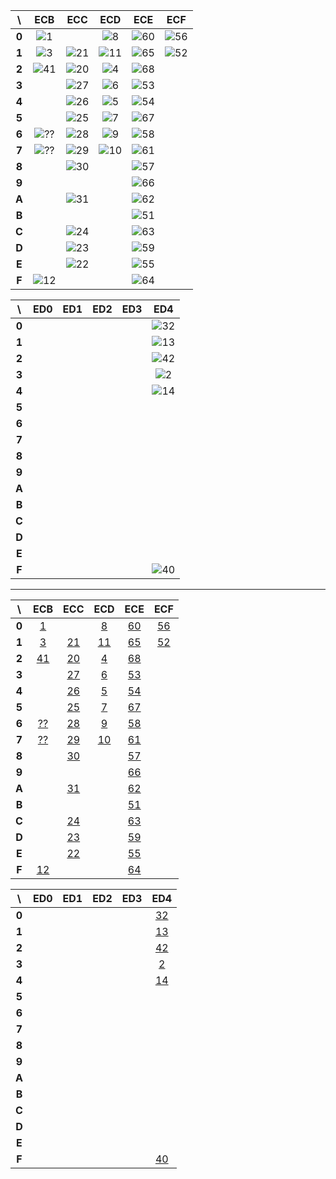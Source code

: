 |      \      |       ECB       |               ECC               |             ECD             |            ECE            |            ECF            |
| :---------: | :--------------: | :-----------------------------: | :-------------------------: | :-----------------------: | :-----------------------: |
| **0** | ![1](cb0.png "光源") |                                |  ![8](cd0.png "旗帜图案 花朵")  | ![60](ce0.png "盔甲纹饰 哨兵") | ![56](cf0.png "盔甲纹饰 涡流") |
| **1** | ![3](cb1.png "红石") | ![21](cc1.png "饥饿条 F 0 1, T 0 1") | ![11](cd1.png "旗帜图案 苦力怕") | ![65](ce1.png "盔甲纹饰 恼鬼") | ![52](cf1.png "盔甲纹饰 镶柳") |
| **2** |  ![41](cb2.png "钟")  | ![20](cc2.png "饥饿条 F 0 2, T 0 2") |  ![4](cd2.png "旗帜图案 头颅")  | ![68](ce2.png "盔甲纹饰 荒野") |                          |
| **3** |                  |    ![27](cc3.png "饥饿条 F 1 0")    | ![6](cd3.png "旗帜图案 Mojang") | ![53](ce3.png "盔甲纹饰 海岸") |                          |
| **4** |                  |    ![26](cc4.png "饥饿条 F 1 1")    |  ![5](cd4.png "旗帜图案 地球")  | ![54](ce4.png "盔甲纹饰 沙丘") |                          |
| **5** |                  |    ![25](cc5.png "饥饿条 F 1 2")    |  ![7](cd5.png "旗帜图案 猪鼻")  | ![67](ce5.png "盔甲纹饰 向导") |                          |
| **6** | ![??](cb6.png "红火") |    ![28](cc6.png "饥饿条 F 2 0")    |  ![9](cd6.png "旗帜图案 涡流")  | ![58](ce6.png "盔甲纹饰 牧民") |                          |
| **7** | ![??](cb7.png "蓝火") |    ![29](cc7.png "饥饿条 F 2 1")    |  ![10](cd7.png "旗帜图案 旋风")  | ![61](ce7.png "盔甲纹饰 塑造") |                          |
| **8** |                  |    ![30](cc8.png "饥饿条 F 2 2")    |                            | ![57](ce8.png "盔甲纹饰 雇主") |                          |
| **9** |                  |                                |                            | ![66](ce9.png "盔甲纹饰 坚守") |                          |
| **A** |                  |    ![31](cca.png "饥饿条 T 1 1")    |                            | ![62](cea.png "盔甲纹饰 幽静") |                          |
| **B** |                  |                                |                            | ![51](ceb.png "盔甲纹饰 潮汐") |                          |
| **C** |                  |    ![24](ccc.png "饥饿条 T 2 0")    |                            | ![63](cec.png "盔甲纹饰 猪鼻") |                          |
| **D** |                  |    ![23](ccd.png "饥饿条 T 2 1")    |                            | ![59](ced.png "盔甲纹饰 肋骨") |                          |
| **E** |                  |    ![22](cce.png "饥饿条 T 2 2")    |                            | ![55](cee.png "盔甲纹饰 眼眸") |                          |
| **F** | ![12](cbf.png "未知") |                                |                            | ![64](cef.png "盔甲纹饰 尖塔") |                          |

|      \      | ED0 | ED1 | ED2 | ED3 |          ED4          |
| :---------: | --- | :-: | :-: | :-: | :-------------------: |
| **0** |     |    |    |    | ![32](d40.png "UI 锻造台") |
| **1** |     |    |    |    |  ![13](d41.png "UI 炉子")  |
| **2** |     |    |    |    |  ![42](d42.png "UI 铁砧")  |
| **3** |     |    |    |    | ![2](d43.png "UI 酿造台") |
| **4** |     |    |    |    |  ![14](d44.png "UI 漏斗")  |
| **5** |     |    |    |    |                      |
| **6** |     |    |    |    |                      |
| **7** |     |    |    |    |                      |
| **8** |     |    |    |    |                      |
| **9** |     |    |    |    |                      |
| **A** |     |    |    |    |                      |
| **B** |     |    |    |    |                      |
| **C** |     |    |    |    |                      |
| **D** |     |    |    |    |                      |
| **E** |     |    |    |    |                      |
| **F** |     |    |    |    | ![40](d4f.png "UI 未完成") |

---

|      \      |      ECB      |              ECC              |            ECD            |           ECE           |           ECF           |
| :---------: | :------------: | :---------------------------: | :-----------------------: | :---------------------: | :---------------------: |
| **0** | [1](cb0.png "光源") |                              |  [8](cd0.png "旗帜图案 花朵")  | [60](ce0.png "盔甲纹饰 哨兵") | [56](cf0.png "盔甲纹饰 涡流") |
| **1** | [3](cb1.png "红石") | [21](cc1.png "饥饿条 F 0 1, T 0 1") | [11](cd1.png "旗帜图案 苦力怕") | [65](ce1.png "盔甲纹饰 恼鬼") | [52](cf1.png "盔甲纹饰 镶柳") |
| **2** |  [41](cb2.png "钟")  | [20](cc2.png "饥饿条 F 0 2, T 0 2") |  [4](cd2.png "旗帜图案 头颅")  | [68](ce2.png "盔甲纹饰 荒野") |                        |
| **3** |                |    [27](cc3.png "饥饿条 F 1 0")    | [6](cd3.png "旗帜图案 Mojang") | [53](ce3.png "盔甲纹饰 海岸") |                        |
| **4** |                |    [26](cc4.png "饥饿条 F 1 1")    |  [5](cd4.png "旗帜图案 地球")  | [54](ce4.png "盔甲纹饰 沙丘") |                        |
| **5** |                |    [25](cc5.png "饥饿条 F 1 2")    |  [7](cd5.png "旗帜图案 猪鼻")  | [67](ce5.png "盔甲纹饰 向导") |                        |
| **6** | [??](cb6.png "红火") |    [28](cc6.png "饥饿条 F 2 0")    |  [9](cd6.png "旗帜图案 涡流")  | [58](ce6.png "盔甲纹饰 牧民") |                        |
| **7** | [??](cb7.png "蓝火") |    [29](cc7.png "饥饿条 F 2 1")    |  [10](cd7.png "旗帜图案 旋风")  | [61](ce7.png "盔甲纹饰 塑造") |                        |
| **8** |                |    [30](cc8.png "饥饿条 F 2 2")    |                          | [57](ce8.png "盔甲纹饰 雇主") |                        |
| **9** |                |                              |                          | [66](ce9.png "盔甲纹饰 坚守") |                        |
| **A** |                |    [31](cca.png "饥饿条 T 1 1")    |                          | [62](cea.png "盔甲纹饰 幽静") |                        |
| **B** |                |                              |                          | [51](ceb.png "盔甲纹饰 潮汐") |                        |
| **C** |                |    [24](ccc.png "饥饿条 T 2 0")    |                          | [63](cec.png "盔甲纹饰 猪鼻") |                        |
| **D** |                |    [23](ccd.png "饥饿条 T 2 1")    |                          | [59](ced.png "盔甲纹饰 肋骨") |                        |
| **E** |                |    [22](cce.png "饥饿条 T 2 2")    |                          | [55](cee.png "盔甲纹饰 眼眸") |                        |
| **F** | [12](cbf.png "未知") |                              |                          | [64](cef.png "盔甲纹饰 尖塔") |                        |

|      \      | ED0 | ED1 | ED2 | ED3 |         ED4         |
| :---------: | :-: | :-: | :-: | :-: | :-----------------: |
| **0** |    |    |    |    | [32](d40.png "UI 锻造台") |
| **1** |    |    |    |    |  [13](d41.png "UI 炉子")  |
| **2** |    |    |    |    |  [42](d42.png "UI 铁砧")  |
| **3** |    |    |    |    | [2](d43.png "UI 酿造台") |
| **4** |    |    |    |    |  [14](d44.png "UI 漏斗")  |
| **5** |    |    |    |    |                    |
| **6** |    |    |    |    |                    |
| **7** |    |    |    |    |                    |
| **8** |    |    |    |    |                    |
| **9** |    |    |    |    |                    |
| **A** |    |    |    |    |                    |
| **B** |    |    |    |    |                    |
| **C** |    |    |    |    |                    |
| **D** |    |    |    |    |                    |
| **E** |    |    |    |    |                    |
| **F** |    |    |    |    | [40](d4f.png "UI 未完成") |
